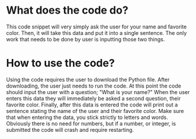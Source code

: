 # What does the code do?

This code snippet will very simply ask the user for your name and favorite color. Then, it will take this data and put it into a single sentence. The only work that needs to be done by user is inputting those two things.

# How to use the code?

Using the code requires the user to download the Python file. After downloading, the user just needs to run the code. At this point the code should input the user with a question; "What is your name?" When the user enters this data they will immediately be asked a second question, their favorite color. Finally, after this data is entered the code will print out a sentence stating the name of the user and their favorite color. Make sure that when entering the data, you stick strictly to letters and words. Obviously there is no need for numbers, but if a number, or integer, is submitted the code will crash and require restarting.
